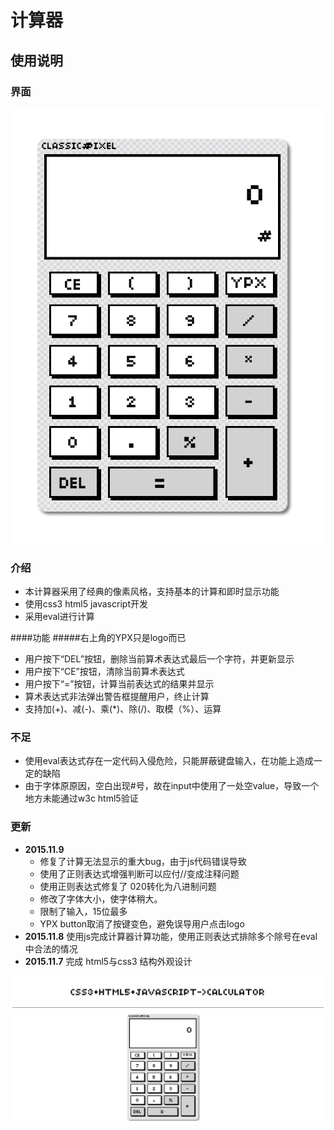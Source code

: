 # 计算器
## 使用说明
### 界面
<img src="image/demo.png" alt="demo"><image>
### 介绍
* 本计算器采用了经典的像素风格，支持基本的计算和即时显示功能
* 使用css3 html5 javascript开发
* 采用eval进行计算

####功能
#####右上角的YPX只是logo而已
* 用户按下“DEL”按钮，删除当前算术表达式最后一个字符，并更新显示
* 用户按下“CE”按钮，清除当前算术表达式
* 用户按下“=”按钮，计算当前表达式的结果并显示
* 算术表达式非法弹出警告框提醒用户，终止计算
* 支持加(+)、减(-)、乘(*)、除(/)、取模（%）、运算

### 不足
* 使用eval表达式存在一定代码入侵危险，只能屏蔽键盘输入，在功能上造成一定的缺陷
* 由于字体原原因，空白出现#号，故在input中使用了一处空value，导致一个地方未能通过w3c html5验证

### 更新

* **2015.11.9** 
	* 修复了计算无法显示的重大bug，由于js代码错误导致
	* 使用了正则表达式增强判断可以应付//变成注释问题
	* 使用正则表达式修复了 020转化为八进制问题
	* 修改了字体大小，使字体稍大。
	* 限制了输入，15位最多
	* YPX button取消了按键变色，避免误导用户点击logo
* **2015.11.8** 使用js完成计算器计算功能，使用正则表达式排除多个除号在eval中合法的情况
* **2015.11.7** 完成 html5与css3 结构外观设计 

<img src="image/screenshot.png" alt="screenshot"><image>
